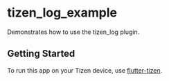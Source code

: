 # tizen_log_example

Demonstrates how to use the tizen_log plugin.

## Getting Started

To run this app on your Tizen device, use [flutter-tizen](https://github.com/flutter-tizen/flutter-tizen).
